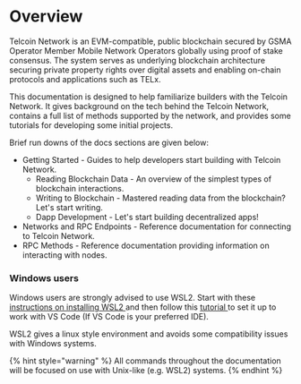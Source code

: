 # Overview

Telcoin Network is an EVM-compatible, public blockchain secured by GSMA Operator Member Mobile Network Operators globally using proof of stake consensus. The system serves as underlying blockchain architecture securing private property rights over digital assets and enabling on-chain protocols and applications such as TELx.

This documentation is designed to help familiarize builders with the Telcoin Network. It gives background on the tech behind the Telcoin Network, contains a full list of methods supported by the network, and provides some tutorials for developing some initial projects.

Brief run downs of the docs sections are given below:

* Getting Started - Guides to help developers start building with Telcoin Network.
  * Reading Blockchain Data - An overview of the simplest types of blockchain interactions.
  * Writing to Blockchain - Mastered reading data from the blockchain? Let's start writing.
  * Dapp Development - Let's start building decentralized apps!
* Networks and RPC Endpoints - Reference documentation for connecting to Telcoin Network.
* RPC Methods - Reference documentation providing information on interacting with nodes.

### Windows users

Windows users are strongly advised to use WSL2. Start with these [instructions on installing WSL2 ](https://learn.microsoft.com/en-gb/windows/wsl/install)and then follow this [tutorial ](https://code.visualstudio.com/blogs/2019/09/03/wsl2)to set it up to work with VS Code (If VS Code is your preferred IDE).

WSL2 gives a linux style environment and avoids some compatibility issues with Windows systems.

{% hint style="warning" %}
All commands throughout the documentation will be focused on use with Unix-like (e.g. WSL2) systems.
{% endhint %}
